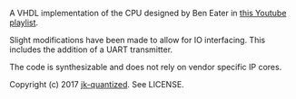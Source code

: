A VHDL implementation of the CPU designed by Ben Eater in [this Youtube playlist][0].

Slight modifications have been made to allow for IO interfacing. This includes the addition of a UART transmitter.

The code is synthesizable and does not rely on vendor specific IP cores.

Copyright (c) 2017 [jk-quantized][1]. See LICENSE.

[0]: https://www.youtube.com/playlist?list=PLowKtXNTBypGqImE405J2565dvjafglHU  
[1]: http://www.jk-quantized.com/
